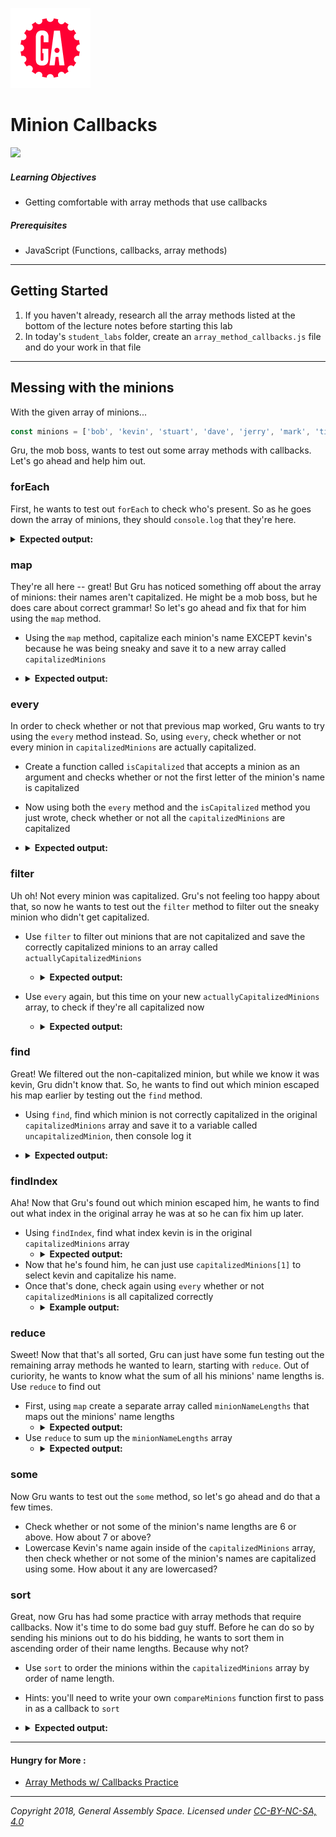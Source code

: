 ![](/ga_cog.png) 

# Minion Callbacks 

![](https://cdn-images-1.medium.com/max/1200/1*tv6jdV17yusTsuzgxPz0Aw.jpeg)

##### Learning Objectives

- Getting comfortable with array methods that use callbacks

##### Prerequisites

- JavaScript (Functions, callbacks, array methods)

---

## Getting Started 

1. If you haven't already, research all the array methods listed at the bottom of the lecture notes before starting this lab
1. In today's `student_labs` folder, create an `array_method_callbacks.js` file and do your work in that file

---

## Messing with the minions

With the given array of minions...

```js
const minions = ['bob', 'kevin', 'stuart', 'dave', 'jerry', 'mark', 'tim', 'phil', 'carl'];
```

Gru, the mob boss, wants to test out some array methods with callbacks. Let's go ahead and help him out. 

### forEach

First, he wants to test out `forEach` to check who's present. So as he goes down the array of minions, they should `console.log` that they're here. 

<details><summary><strong>Expected output:</strong></summary><p>
  
   ```js
   bob - here
   kevin - here 
   stuart - here
   // and so on and so forth all the way down to carl
   ```
  
 </p></details>
 
### map

They're all here -- great! But Gru has noticed something off about the array of minions: their names aren't capitalized. He might be a mob boss, but he does care about correct grammar! So let's go ahead and fix that for him using the `map` method. 

  -  Using the `map` method, capitalize each minion's name EXCEPT kevin's because he was being sneaky and save it to a new array called `capitalizedMinions`
  - <details><summary><strong>Expected output:</strong></summary><p>
  
       ```js
       Bob
       kevin
       Stuart
       // and so on and so forth all the way down to Carl
       ```

     </p></details>

### every

In order to check whether or not that previous map worked, Gru wants to try using the `every` method instead. So, using `every`, check whether or not every minion in `capitalizedMinions` are actually capitalized.

  - Create a function called `isCapitalized` that accepts a minion as an argument and checks whether or not the first letter of the minion's name is capitalized
  - Now using both the `every` method and the `isCapitalized` method you just wrote, check whether or not all the `capitalizedMinions` are capitalized 
  - <details><summary><strong>Expected output:</strong></summary><p>
  
       ```js
       false
       ```

     </p></details>

### filter

Uh oh! Not every minion was capitalized. Gru's not feeling too happy about that, so now he wants to test out the `filter` method to filter out the sneaky minion who didn't get capitalized. 

  - Use `filter` to filter out minions that are not capitalized and save the correctly capitalized minions to an array called `actuallyCapitalizedMinions`
    - <details><summary><strong>Expected output:</strong></summary><p>
  
       ```js
       // if you console.log actuallyCapitalizedMinions, kevin should be gone and you should see..
       Bob
       Stuart
       Dave
       // and so on and so forth all the way down to Carl
       ```

     </p></details>
  - Use `every` again, but this time on your new `actuallyCapitalizedMinions` array, to check if they're all capitalized now
     - <details><summary><strong>Expected output:</strong></summary><p>

         ```js
         true
         ```

       </p></details> 
       
### find

Great! We filtered out the non-capitalized minion, but while we know it was kevin, Gru didn't know that. So, he wants to find out which minion escaped his map earlier by testing out the `find` method. 

  - Using `find`, find which minion is not correctly capitalized in the original `capitalizedMinions` array and save it to a variable called `uncapitalizedMinion`, then console log it
  - <details><summary><strong>Expected output:</strong></summary><p>

       ```js
       kevin
       ```

     </p></details> 

### findIndex 

Aha! Now that Gru's found out which minion escaped him, he wants to find out what index in the original array he was at so he can fix him up later.

  - Using `findIndex`, find what index kevin is in the original `capitalizedMinions` array 
      - <details><summary><strong>Expected output:</strong></summary><p>

           ```js
           1
           ```

         </p></details> 
  - Now that he's found him, he can just use `capitalizedMinions[1]` to select kevin and capitalize his name. 
  - Once that's done, check again using `every` whether or not `capitalizedMinions` is all capitalized correctly 
      - <details><summary><strong>Example output:</strong></summary><p>

           ```js
           true
           ```

         </p></details> 
         
### reduce

Sweet! Now that that's all sorted, Gru can just have some fun testing out the remaining array methods he wanted to learn, starting with `reduce`. Out of curiority, he wants to know what the sum of all his minions' name lengths is. Use `reduce` to find out 
  
  - First, using `map` create a separate array called `minionNameLengths` that maps out the minions' name lengths
    - <details><summary><strong>Expected output:</strong></summary><p>

           ```js
           // if you console logged minionNameLengths, you should get
          [ 3, 5, 6, 4, 5, 5, 4, 3, 4, 4 ]
           ```

         </p></details> 
  - Use `reduce` to sum up the `minionNameLengths` array
     - <details><summary><strong>Expected output:</strong></summary><p>

         ```js
         // the sum should be 38
         ```

       </p></details> 
       
 ### some
 
 Now Gru wants to test out the `some` method, so let's go ahead and do that a few times.
 
 - Check whether or not some of the minion's name lengths are 6 or above. How about 7 or above? 
 - Lowercase Kevin's name again inside of the `capitalizedMinions` array, then check whether or not some of the minion's names are capitalized using some. How about it any are lowercased? 
 
### sort
 
Great, now Gru has had some practice with array methods that require callbacks. Now it's time to do some bad guy stuff. Before he can do so by sending his minions out to do his bidding, he wants to sort them in ascending order of their name lengths. Because why not? 

- Use `sort` to order the minions within the `capitalizedMinions` array by order of name length.
- Hints: you'll need to write your own `compareMinions` function first to pass in as a callback to `sort`
- <details><summary><strong>Expected output:</strong></summary><p>

   ```js
   // if you console log capitalizedMinions after sorting, you should get 
  [ 'Bob',
  'Tim',
  'Dave',
  'Mark',
  'Phil',
  'Carl',
  'kevin',
  'Jerry',
  'Stuart' ]
   ```

 </p></details> 

---

#### Hungry for More :
 - [Array Methods w/ Callbacks Practice](4_array_method_callbacks.md)

---

*Copyright 2018, General Assembly Space. Licensed under [CC-BY-NC-SA, 4.0](https://creativecommons.org/licenses/by-nc-sa/4.0/)*
